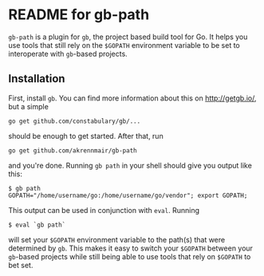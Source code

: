 README for gb-path
==================

`gb-path` is a plugin for `gb`, the project based build tool for Go. It helps 
you use tools that still rely on the `$GOPATH` environment variable to be set 
to interoperate with `gb`-based projects.

Installation
------------

First, install `gb`. You can find more information about this on http://getgb.io/, but a simple

	go get github.com/constabulary/gb/...

should be enough to get started. After that, run

	go get github.com/akrennmair/gb-path

and you're done. Running `gb path` in your shell should give you output like this:

	$ gb path
	GOPATH="/home/username/go:/home/username/go/vendor"; export GOPATH;

This output can be used in conjunction with `eval`. Running

	$ eval `gb path`

will set your `$GOPATH` environment variable to the path(s) that were 
determined by `gb`. This makes it easy to switch your `$GOPATH` between your 
`gb`-based projects while still being able to use tools that rely on `$GOPATH` 
to bet set.
